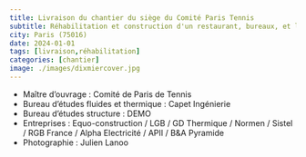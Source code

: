 ```yaml
---
title: Livraison du chantier du siège du Comité Paris Tennis
subtitle: Réhabilitation et construction d'un restaurant, bureaux, et logement
city: Paris (75016)
date: 2024-01-01
tags: [livraison,réhabilitation]
categories: [chantier]
image: ./images/dixmiercover.jpg
---
```

- Maître d’ouvrage : Comité de Paris de Tennis
- Bureau d’études fluides et thermique : Capet Ingénierie
- Bureau d’études structure : DEMO
- Entreprises : Equo-construction / LGB / GD Thermique / Normen / Sistel / RGB France / Alpha Electricité / APII / B&A Pyramide
- Photographie : Julien Lanoo